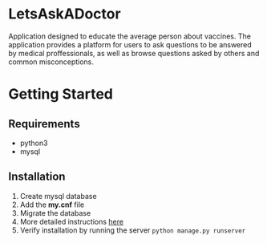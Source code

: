 # LetsAskADoctor

Application designed to educate the average person about vaccines. The application provides a platform for users to ask questions to be answered by medical proffessionals, as well as browse questions asked by others and common misconceptions.

# Getting Started

## Requirements

* python3
* mysql

## Installation

1. Create mysql database
1. Add the **my.cnf** file
1. Migrate the database
1. More detailed instructions [here](https://docs.djangoproject.com/en/1.11/ref/databases/#mysql-db-api-drivers)
1. Verify installation by running the server `python manage.py runserver`
